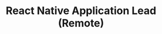 ---
title: "React Native Application Lead (Remote)"
about: "As a React Native Application Lead, you will lead a team of interns to build mobile applications using React Native, a popular framework for building cross-platform apps. You will contribute to the creation of mobile applications that will be core to scaling Kiran Foundation's reach."
startDate: "Start Date: Immediate"
duration: "Duration: 12 Months"
timeCommitment: "Time Commitment: 5-10 hr/week"
teamSize: "Team Size: 3-5"
responsibilities: |
  - Mentor a team of developers, designers, and testers (Interns)
  - Perform code and functionality reviews
  - Coach and lead the team in an Agile environment
  - Facilitate sprint planning, daily standups, and sprint demos
  - Deliver state-of-the-art iOS/Android apps
  - Implement modern UI with Firebase backend
requirements: |
  - Experience with developing React Native mobile applications
  - Strong problem-solving skills and attention to detail
  - Self-driven, go-getter attitude
  - Knowledge of Agile methodology is desirable but not required
---